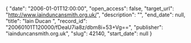 {
  "date": "2006-01-01T12:00:00", 
  "open_access": false, 
  "target_url": "http://www.iainduncansmith.org.uk/", 
  "description": "", 
  "end_date": null, 
  "title": "Iain Ducan ", 
  "record_id": "20060101T120000/fDeaU7ia8z/dbm8i+53+Vg==", 
  "publisher": "iainduncansmith.org.uk", 
  "slug": 42140, 
  "start_date": null
}

